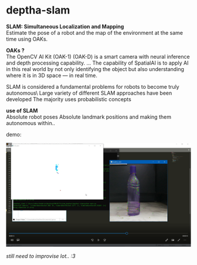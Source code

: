 # deptha-slam

**SLAM: Simultaneous Localization and Mapping**\
Estimate the pose of a robot and the map of the environment at the same time using OAKs.

**OAKs ?**\
The OpenCV AI Kit (OAK-1) (OAK-D) is a smart camera with neural inference and depth processing capability. ... The capability of SpatialAI is to apply AI in this real world by not only identifying the object but also understanding where it is in 3D space — in real time.

SLAM is considered a fundamental problems for robots to become truly autonomous\ Large variety of different SLAM approaches have been developed
The majority uses probabilistic concepts


**use of SLAM**\
Absolute robot poses
Absolute landmark positions 
and making them autonomous within..



demo:

 ![Alt text](demo.png) 
 
 
 
 
 
 
 
 *still need to improvise lot.. :3*
